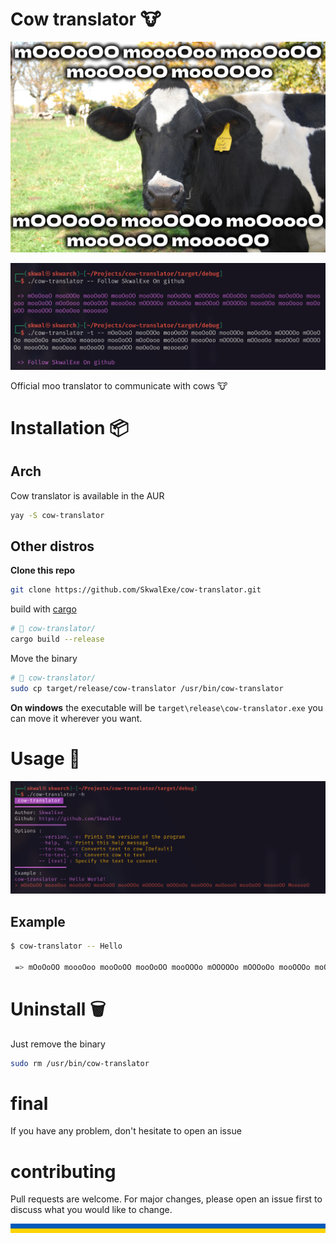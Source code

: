# Cow translator 🐮

![](images/1.png)

![](images/screenshot.png)

Official moo translator to communicate with cows 🐮 

# Installation 📦

## Arch

Cow translator is available in the AUR

```bash
yay -S cow-translator
```

## Other distros

**Clone this repo**

```bash
git clone https://github.com/SkwalExe/cow-translator.git
```

build with [cargo](https://doc.rust-lang.org/cargo/getting-started/installation.html)

```bash
# 📂 cow-translator/
cargo build --release
```

Move the binary

```bash
# 📂 cow-translator/
sudo cp target/release/cow-translator /usr/bin/cow-translator
```

**On windows** the executable will be `target\release\cow-translator.exe` you can move it wherever you want.

# Usage 📝

![](images/usage.png)

## Example 

```bash
$ cow-translator -- Hello 

 => mOoOoOO moooOoo mooOoOO mooOoOO mooOOOo mOOOOOo mOOOoOo mooOOOo moOoooO mooOoOO mooooOO
```

# Uninstall 🗑

Just remove the binary

```bash
sudo rm /usr/bin/cow-translator
```

# final

If you have any problem, don't hesitate to open an issue

# contributing

Pull requests are welcome. For major changes, please open an issue first to discuss what you would like to change.

<a href="https://github.com/SkwalExe#ukraine"><img src="https://raw.githubusercontent.com/SkwalExe/SkwalExe/main/ukraine.jpg" width="100%" height="15px" /></a>